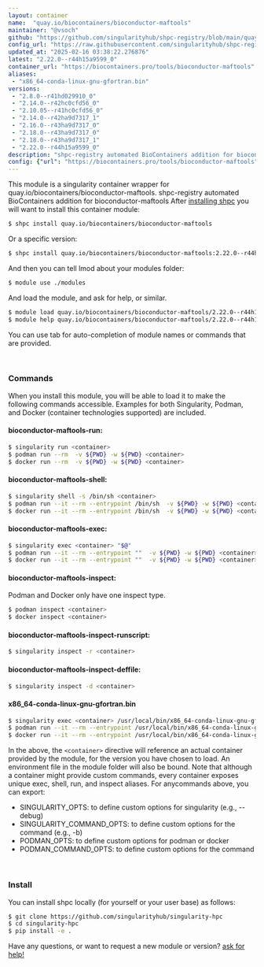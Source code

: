 ```yaml
---
layout: container
name:  "quay.io/biocontainers/bioconductor-maftools"
maintainer: "@vsoch"
github: "https://github.com/singularityhub/shpc-registry/blob/main/quay.io/biocontainers/bioconductor-maftools/container.yaml"
config_url: "https://raw.githubusercontent.com/singularityhub/shpc-registry/main/quay.io/biocontainers/bioconductor-maftools/container.yaml"
updated_at: "2025-02-16 03:38:22.276876"
latest: "2.22.0--r44h15a9599_0"
container_url: "https://biocontainers.pro/tools/bioconductor-maftools"
aliases:
 - "x86_64-conda-linux-gnu-gfortran.bin"
versions:
 - "2.8.0--r41hd029910_0"
 - "2.14.0--r42hc0cfd56_0"
 - "2.10.05--r41hc0cfd56_0"
 - "2.14.0--r42ha9d7317_1"
 - "2.16.0--r43ha9d7317_0"
 - "2.18.0--r43ha9d7317_0"
 - "2.18.0--r43ha9d7317_1"
 - "2.22.0--r44h15a9599_0"
description: "shpc-registry automated BioContainers addition for bioconductor-maftools"
config: {"url": "https://biocontainers.pro/tools/bioconductor-maftools", "maintainer": "@vsoch", "description": "shpc-registry automated BioContainers addition for bioconductor-maftools", "latest": {"2.22.0--r44h15a9599_0": "sha256:455ed46545903140ffc289090b68f5f204ea13cb708aa958dc5b681d401400cd"}, "tags": {"2.8.0--r41hd029910_0": "sha256:bcabe3ce0167d6893b164345824bf233037f90152f687155923306fa9f7b0a73", "2.14.0--r42hc0cfd56_0": "sha256:85a197c81a55ad102b0e09fde189ccd6409e76e24d540e89bda27eb69e2cd954", "2.10.05--r41hc0cfd56_0": "sha256:058f7104c820216854a0b054a85f7224ebe2cf33977e5c9a931d86c02a6053e8", "2.14.0--r42ha9d7317_1": "sha256:28b7309e8bc7c2f38e14394d54104d874ad8ffee478d0589756c0e161a55131d", "2.16.0--r43ha9d7317_0": "sha256:d2a29dccb5b62faf648cfd0f8896da35401b7c42f0e0d7b50c8df9077877a5df", "2.18.0--r43ha9d7317_0": "sha256:eb7d9380690fc6707a2715f14c738e7fb589a9397875142a87191b6abfcfbb1d", "2.18.0--r43ha9d7317_1": "sha256:6c8e050f4c07816d1777eb6f741a88a4265d8e28554407f98916374dba051f41", "2.22.0--r44h15a9599_0": "sha256:455ed46545903140ffc289090b68f5f204ea13cb708aa958dc5b681d401400cd"}, "docker": "quay.io/biocontainers/bioconductor-maftools", "aliases": {"x86_64-conda-linux-gnu-gfortran.bin": "/usr/local/bin/x86_64-conda-linux-gnu-gfortran.bin"}}
---
```


This module is a singularity container wrapper for quay.io/biocontainers/bioconductor-maftools.
shpc-registry automated BioContainers addition for bioconductor-maftools
After [installing shpc](#install) you will want to install this container module:


```bash
$ shpc install quay.io/biocontainers/bioconductor-maftools
```

Or a specific version:

```bash
$ shpc install quay.io/biocontainers/bioconductor-maftools:2.22.0--r44h15a9599_0
```

And then you can tell lmod about your modules folder:

```bash
$ module use ./modules
```

And load the module, and ask for help, or similar.

```bash
$ module load quay.io/biocontainers/bioconductor-maftools/2.22.0--r44h15a9599_0
$ module help quay.io/biocontainers/bioconductor-maftools/2.22.0--r44h15a9599_0
```

You can use tab for auto-completion of module names or commands that are provided.

<br>

### Commands

When you install this module, you will be able to load it to make the following commands accessible.
Examples for both Singularity, Podman, and Docker (container technologies supported) are included.

#### bioconductor-maftools-run:

```bash
$ singularity run <container>
$ podman run --rm  -v ${PWD} -w ${PWD} <container>
$ docker run --rm  -v ${PWD} -w ${PWD} <container>
```

#### bioconductor-maftools-shell:

```bash
$ singularity shell -s /bin/sh <container>
$ podman run --it --rm --entrypoint /bin/sh  -v ${PWD} -w ${PWD} <container>
$ docker run --it --rm --entrypoint /bin/sh  -v ${PWD} -w ${PWD} <container>
```

#### bioconductor-maftools-exec:

```bash
$ singularity exec <container> "$@"
$ podman run --it --rm --entrypoint ""  -v ${PWD} -w ${PWD} <container> "$@"
$ docker run --it --rm --entrypoint ""  -v ${PWD} -w ${PWD} <container> "$@"
```

#### bioconductor-maftools-inspect:

Podman and Docker only have one inspect type.

```bash
$ podman inspect <container>
$ docker inspect <container>
```

#### bioconductor-maftools-inspect-runscript:

```bash
$ singularity inspect -r <container>
```

#### bioconductor-maftools-inspect-deffile:

```bash
$ singularity inspect -d <container>
```


#### x86_64-conda-linux-gnu-gfortran.bin

```bash
$ singularity exec <container> /usr/local/bin/x86_64-conda-linux-gnu-gfortran.bin
$ podman run --it --rm --entrypoint /usr/local/bin/x86_64-conda-linux-gnu-gfortran.bin   -v ${PWD} -w ${PWD} <container> -c " $@"
$ docker run --it --rm --entrypoint /usr/local/bin/x86_64-conda-linux-gnu-gfortran.bin   -v ${PWD} -w ${PWD} <container> -c " $@"
```



In the above, the `<container>` directive will reference an actual container provided
by the module, for the version you have chosen to load. An environment file in the
module folder will also be bound. Note that although a container
might provide custom commands, every container exposes unique exec, shell, run, and
inspect aliases. For anycommands above, you can export:

 - SINGULARITY_OPTS: to define custom options for singularity (e.g., --debug)
 - SINGULARITY_COMMAND_OPTS: to define custom options for the command (e.g., -b)
 - PODMAN_OPTS: to define custom options for podman or docker
 - PODMAN_COMMAND_OPTS: to define custom options for the command

<br>

### Install

You can install shpc locally (for yourself or your user base) as follows:

```bash
$ git clone https://github.com/singularityhub/singularity-hpc
$ cd singularity-hpc
$ pip install -e .
```

Have any questions, or want to request a new module or version? [ask for help!](https://github.com/singularityhub/singularity-hpc/issues)